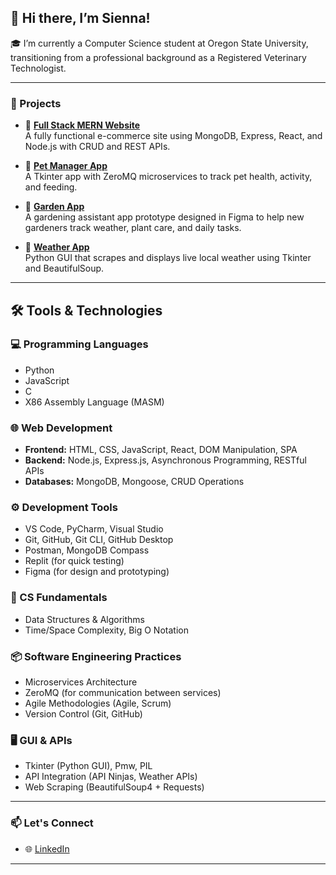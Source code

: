 ## 👋 Hi there, I’m Sienna!

🎓 I’m currently a Computer Science student at Oregon State University, transitioning from a professional background as a Registered Veterinary Technologist.

---

### 🚀 Projects 

- 🔹 **[Full Stack MERN Website](https://github.com/siennar0/mern-website-showcase)**  
  A fully functional e-commerce site using MongoDB, Express, React, and Node.js with CRUD and REST APIs.

- 🔹 **[Pet Manager App](https://github.com/siennar0/pet-manager-app-showcase)**  
  A Tkinter app with ZeroMQ microservices to track pet health, activity, and feeding.

- 🔹 **[Garden App](https://github.com/siennar0/garden-app-showcase)**  
 A gardening assistant app prototype designed in Figma to help new gardeners track weather, plant care, and daily tasks.

- 🔹 **[Weather App](https://github.com/siennar0/weather-app-showcase)**  
  Python GUI that scrapes and displays live local weather using Tkinter and BeautifulSoup.
---

## 🛠️ Tools & Technologies

### 💻 Programming Languages
- Python
- JavaScript
- C 
- X86 Assembly Language (MASM)

### 🌐 Web Development
- **Frontend:** HTML, CSS, JavaScript, React, DOM Manipulation, SPA
- **Backend:** Node.js, Express.js, Asynchronous Programming, RESTful APIs
- **Databases:** MongoDB, Mongoose, CRUD Operations

### ⚙️ Development Tools
- VS Code, PyCharm, Visual Studio
- Git, GitHub, Git CLI, GitHub Desktop
- Postman, MongoDB Compass
- Replit (for quick testing)
- Figma (for design and prototyping)

### 🧪 CS Fundamentals
- Data Structures & Algorithms
- Time/Space Complexity, Big O Notation

### 📦 Software Engineering Practices
- Microservices Architecture
- ZeroMQ (for communication between services)
- Agile Methodologies (Agile, Scrum)
- Version Control (Git, GitHub)

### 🖥️ GUI & APIs
- Tkinter (Python GUI), Pmw, PIL
- API Integration (API Ninjas, Weather APIs)
- Web Scraping (BeautifulSoup4 + Requests)


---

### 📫 Let's Connect
- 🌐 [LinkedIn](https://www.linkedin.com/in/sienna-raigoza-7b71b6139)

---

